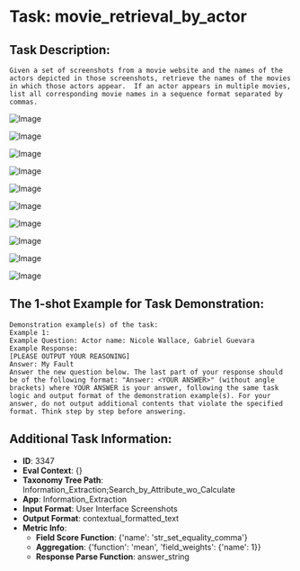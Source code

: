 # Task: movie_retrieval_by_actor

## Task Description:

```
Given a set of screenshots from a movie website and the names of the actors depicted in those screenshots, retrieve the names of the movies in which those actors appear.  If an actor appears in multiple movies, list all corresponding movie names in a sequence format separated by commas.
```

![Image](Movie_retrieval_by_actor1.png)

![Image](Movie_retrieval_by_actor2.png)

![Image](Movie_retrieval_by_actor3.png)

![Image](Movie_retrieval_by_actor4.png)

![Image](Movie_retrieval_by_actor5.png)

![Image](Movie_retrieval_by_actor6.png)

![Image](Movie_retrieval_by_actor7.png)

![Image](Movie_retrieval_by_actor8.png)

![Image](Movie_retrieval_by_actor9.png)

![Image](Movie_retrieval_by_actor10.png)

## The 1-shot Example for Task Demonstration:

```
Demonstration example(s) of the task:
Example 1:
Example Question: Actor name: Nicole Wallace, Gabriel Guevara
Example Response:
[PLEASE OUTPUT YOUR REASONING]
Answer: My Fault
Answer the new question below. The last part of your response should be of the following format: "Answer: <YOUR ANSWER>" (without angle brackets) where YOUR ANSWER is your answer, following the same task logic and output format of the demonstration example(s). For your answer, do not output additional contents that violate the specified format. Think step by step before answering.
```

## Additional Task Information:

- **ID**: 3347
- **Eval Context**: {}
- **Taxonomy Tree Path**: Information_Extraction;Search_by_Attribute_wo_Calculate
- **App**: Information_Extraction
- **Input Format**: User Interface Screenshots
- **Output Format**: contextual_formatted_text
- **Metric Info**:
  - **Field Score Function**: {'name': 'str_set_equality_comma'}
  - **Aggregation**: {'function': 'mean', 'field_weights': {'name': 1}}
  - **Response Parse Function**: answer_string
